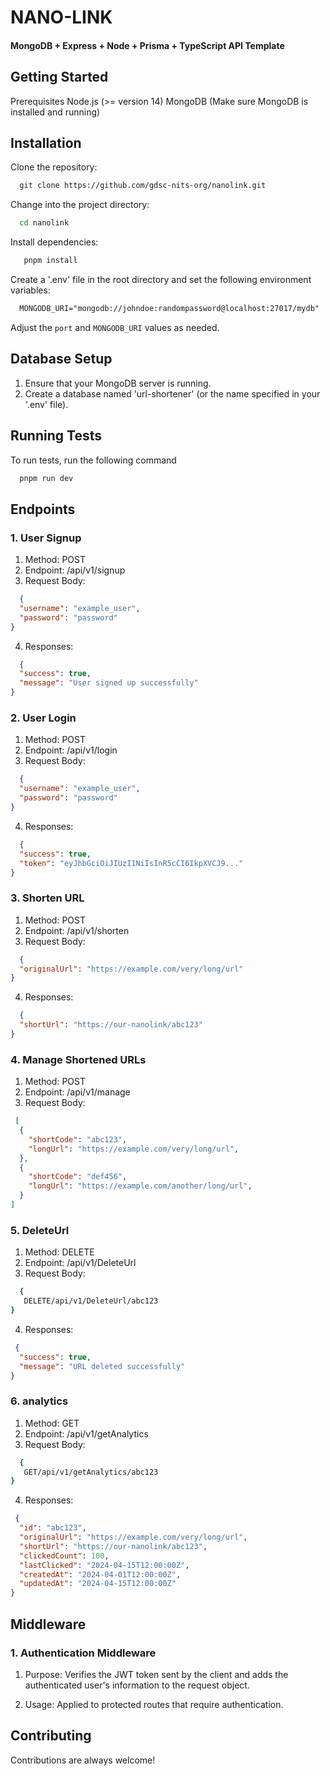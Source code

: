 # NANO-LINK

#### MongoDB + Express + Node + Prisma + TypeScript API Template


## Getting Started

Prerequisites Node.js (>= version 14) MongoDB (Make sure MongoDB is installed and running)

## Installation

Clone the repository:
```markdown
  git clone https://github.com/gdsc-nits-org/nanolink.git
```

Change into the project directory:
```bash
  cd nanolink

```
Install dependencies:
```bash
   pnpm install

```

Create a '.env' file in the root directory and set the following environment variables:
```markdown
  MONGODB_URI="mongodb://johndoe:randompassword@localhost:27017/mydb"
```
Adjust the `port` and `MONGODB_URI` values as needed.

##  Database Setup

1. Ensure that your MongoDB server is running.
2. Create a database named 'url-shortener' (or the name specified in your '.env' file).

## Running Tests

To run tests, run the following command

```bash
  pnpm run dev
```


## Endpoints

### 1.  User Signup
1. Method: POST
2. Endpoint: /api/v1/signup
3. Request Body:


```json
  {
  "username": "example_user",
  "password": "password"
}

```
4. Responses:

```json
  {
  "success": true,
  "message": "User signed up successfully"
}


```
### 2. User Login
1. Method: POST
2. Endpoint: /api/v1/login
3. Request Body:


```json
  {
  "username": "example_user",
  "password": "password"
}

```
4. Responses:

```json
  {
  "success": true,
  "token": "eyJhbGciOiJIUzI1NiIsInR5cCI6IkpXVCJ9..."
}


```
### 3. Shorten URL
1. Method: POST
2. Endpoint: /api/v1/shorten
3. Request Body:


```json
  {
  "originalUrl": "https://example.com/very/long/url"
}

```
4. Responses:

```json
  {
  "shortUrl": "https://our-nanolink/abc123"
}

```
### 4. Manage Shortened URLs
1. Method: POST
2. Endpoint: /api/v1/manage
3. Request Body:


```json
 [
  {
    "shortCode": "abc123",
    "longUrl": "https://example.com/very/long/url",
  },
  {
    "shortCode": "def456",
    "longUrl": "https://example.com/another/long/url",
  }
]

```
### 5. DeleteUrl
1. Method: DELETE
2. Endpoint: /api/v1/DeleteUrl
3. Request Body:


```bash
  {
   DELETE/api/v1/DeleteUrl/abc123
}

```
4. Responses:

```json
 {
  "success": true,
  "message": "URL deleted successfully"
}

```
### 6. analytics
1. Method: GET
2. Endpoint: /api/v1/getAnalytics
3. Request Body:


```bash
  {
   GET/api/v1/getAnalytics/abc123
}

```
4. Responses:

```json
 {
  "id": "abc123",
  "originalUrl": "https://example.com/very/long/url",
  "shortUrl": "https://our-nanolink/abc123",
  "clickedCount": 100,
  "lastClicked": "2024-04-15T12:00:00Z",
  "createdAt": "2024-04-01T12:00:00Z",
  "updatedAt": "2024-04-15T12:00:00Z"
}


```
## Middleware
### 1. Authentication Middleware

1. Purpose: Verifies the JWT token sent by the client and adds the authenticated user's information to the request object.

2. Usage: Applied to protected routes that require authentication.

## Contributing

Contributions are always welcome!

